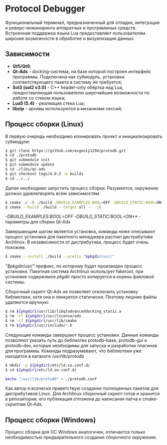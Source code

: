 # Protocol Debugger
Функциональный терминал, предназначенный для отладки, интеграции и реверс-инжиниринга аппаратных и программных средств. Встроенная поддержка языка Lua предоставляет пользователям широкие возможности в обработке и визуализации данных.

## Зависимости
* **Qt5/Qt6**;
* **Qt-Ads** - docking-система, на базе которой построен интерфейс программы. Подключена как субмодуль, установка соответствующего пакета в систему не требуется;
* **Sol3 (sol2 v3.0)** - С++ header-only обёртка над Lua, предоставляющая пользователю широчайшие возможности по работе со стеком языка;
* **Lua5 (5.4)** - реалиация стека Lua;
* **libzip** - архивы используются в механизме сессий;

## Процесс сборки (Linux)
В первую очередь необходимо клонировать проект и инициализировать субмодули:
```sh 
$ git clone https://github.com/evgeniy1294/protodb.git
$ cd ./protodb
$ git submodule init
$ git submodule update
$ cd ./libs/qt-ads
$ git checkout tags/4.0.2 -b builds
$ cd ../../
```

Далее необходимо запустить процесс сборки. Разумеется, окружение должно удовлетворять всем зависимостям. 
```sh
$ cmake ./ -B ./build -DBUILD_EXAMPLES:BOOL=OFF -DBUILD_STATIC:BOOL=ON
$ cmake --build ./build --target all -- -j8
```
_-DBUILD_EXAMPLES:BOOL=OFF -DBUILD_STATIC:BOOL=ON**_ - параметры для сборки Qt-Ads

Завершающим шагом является установка, команды ниже описывают процесс установки для пакетного менеджера pacman дистрибутива Archlinux. В независимости от дистрибутива, процесс будет очень похожим.
```sh
$ cmake --install ./build --prefix "$pkgdir/usr/"
```
_"$pkgdir/usr/"_  префикс, по которому будет произведен процесс установки. Пакетная система Archlinux использует fakeroot, при установке содержимое _pkgdir_ просто копируется в корень файловой системы.

Сборочный скрипт Qt-Ads не позволяет отключить установку библиотеки, хотя она и линкуется статически. Поэтому лишние файлы удаляются вручную:
```sh
$ rm ${pkgdir}/usr/lib/libqtadvanceddocking_static.a
$ rm -rf ${pkgdir}/usr/license/ads
$ rm -rf ${pkgdir}/usr/lib/cmake
$ rm ${pkgdir}/usr/include/*.h
```

Следующие команды завершают процесс установки. Данные команды позволяют указать путь до библиотек protodb-base, protodb-gui и protodb-dev, которые необходимы для запуска и разработки плагинов для программы. Команды подразумевают, что библиотеки уже находятся в каталоге /usr/lib/protodb
```sh
$ mkdir -p ${pkgdir}/etc/ld.so.conf.d/
$ cd ${pkgdir}/etc/ld.so.conf.d/

$echo "/usr/lib/protodb" > ./protodb.conf
```
Как автор я всячески приветствую создание полноценных пакетов для дистрибутивов Linux. Для Archlinux сборочный скрипт готов и хранится в репозитории, его публикация отложена до написания патча к cmake-скриптам Qt-Ads.

## Процесс сборки (Windows)
Процесс сборки для ОС Windows аналогичен, отличается только необходимостью предварительного создания сборочного окружения.